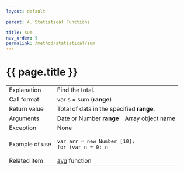 ```yaml
---
layout: default

parent: 4. Statistical Functions

title: sum
nav_order: 9
permalink: /method/statistical/sum
---
```




# {{ page.title }}

<table>
  <tr>
    <td>Explanation</td>
    <td colspan="2">Find the total.</td>
  </tr>
  <tr>
    <td>Call format</td>
    <td colspan="2">var s = sum (<b>range</b>)</td>
  </tr>
  <tr>
    <td>Return value</td>
    <td colspan="2">Total of data in the specified <b>range</b>.</td>
  </tr>  
  <tr>
    <td>Arguments</td>
    <td>Date or Number <b>range</b></td>
    <td>Array object name</td>
  </tr>
  <tr>
    <td>Exception</td>
    <td colspan="2">None</td>
  </tr>
  <tr>
    <td>Example of use</td>
    <td colspan="2"><code><pre>var arr = new Number [10];
for (var n = 0; n <arr.Length; n ++) {
    arr [n] = n + 1;
}
print (sum (arr), "￥ n");</pre></code></td>
  </tr>
  <tr>
    <td>Related item</td>
    <td colspan="2"><a href="/method/statistical/avg">avg</a> function</td>
  </tr>
</table>




